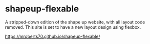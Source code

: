 # shapeup-flexable
A stripped-down edition of the shape up website, with all layout code removed. This site is set to have a new layout design using flexbox.


https://mroberts70.github.io/shapeup-flexable/



